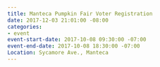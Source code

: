 ```yaml
---
title: Manteca Pumpkin Fair Voter Registration
date: 2017-12-03 21:01:00 -08:00
categories:
- event
event-start-date: 2017-10-08 09:30:00 -07:00
event-end-date: 2017-10-08 18:30:00 -07:00
Location: Sycamore Ave., Manteca
---
```


